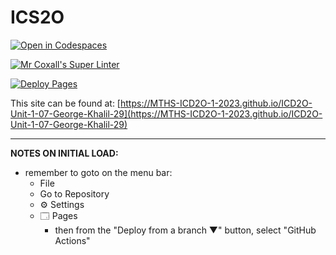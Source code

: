 # ICS2O

[![Open in Codespaces](https://classroom.github.com/assets/launch-codespace-7f7980b617ed060a017424585567c406b6ee15c891e84e1186181d67ecf80aa0.svg)](https://classroom.github.com/open-in-codespaces?assignment_repo_id=14082566)

[![Mr Coxall's Super Linter](https://github.com/MTHS-ICD2O-1-2023/ICD2O-Unit-1-07-George-Khalil-29/workflows/Mr%20Coxall's%20Super%20Linter/badge.svg)](https://github.com/MTHS-ICD2O-1-2023/ICD2O-Unit-1-07-George-Khalil-29/actions)

[![Deploy Pages](https://github.com/MTHS-ICD2O-1-2023/ICD2O-Unit-1-07-George-Khalil-29/workflows/Deploy%20Pages/badge.svg)](https://github.com/MTHS-ICD2O-1-2023/ICD2O-Unit-1-07-George-Khalil-29/actions)

This site can be found at: [https://MTHS-ICD2O-1-2023.github.io/ICD2O-Unit-1-07-George-Khalil-29](https://MTHS-ICD2O-1-2023.github.io/ICD2O-Unit-1-07-George-Khalil-29)

---

**NOTES ON INITIAL LOAD:**
- remember to goto on the menu bar:
  - File
  - Go to Repository
  - ⚙ Settings
  - 🗔 Pages
    - then from the "Deploy from a branch ▼" button, select "GitHub Actions"
